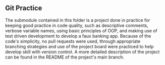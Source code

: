 ## Git Practice

The submodule contained in this folder is a project done in practice for keeping good practice in code quality, such as descriptive comments, verbose variable names, using basic principles of OOP,
and making use of test driven development to develop a faux banking app. Because of the code's simplicity, no pull requests were used, through appropriate branching strategies and use of the project board were 
practiced to help develop skill with version control. A more detailed description of the project can be found in the README of the project's main branch.
